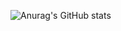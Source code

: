 ![Anurag's GitHub stats](https://github-readme-stats.vercel.app/api?username=Burpsploit&show_icons=true&bg_color=midnight-purple)
